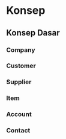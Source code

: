 # Konsep

## Konsep Dasar

### **Company**

### Customer

### Supplier

### Item

### Account

### Contact
